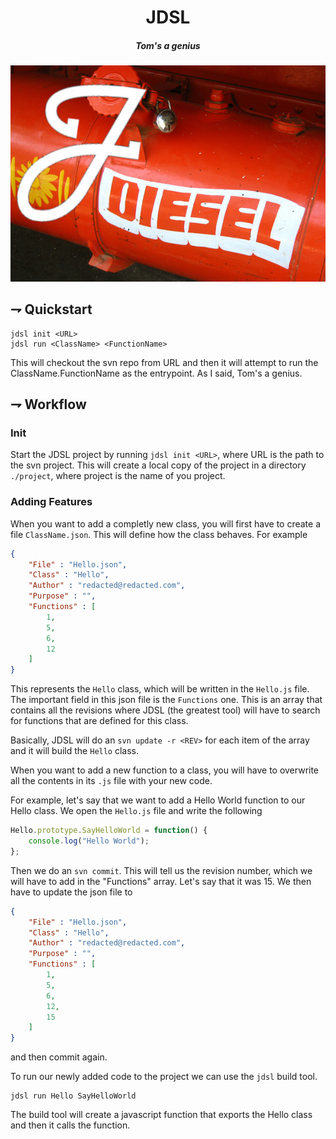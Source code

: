 <div align="center">

# JDSL
##### Tom's a genius

![JDSL](./resources/jdsl.jpg)

</div>

## ⇁ Quickstart

```console
jdsl init <URL>
jdsl run <ClassName> <FunctionName>
```

This will checkout the svn repo from URL and then it will attempt to run the
ClassName.FunctionName as the entrypoint. As I said, Tom's a genius.

## ⇁ Workflow

### Init

Start the JDSL project by running `jdsl init <URL>`, where URL is the path to
the svn project. This will create a local copy of the project in a directory
`./project`, where project is the name of you project.

### Adding Features

When you want to add a completly new class, you will first have to create a
file `ClassName.json`. This will define how the class behaves. For example

```json
{
    "File" : "Hello.json",
    "Class" : "Hello",
    "Author" : "redacted@redacted.com",
    "Purpose" : "",
    "Functions" : [
        1,
        5,
        6,
        12
    ]
}
```

This represents the `Hello` class, which will be written in the `Hello.js`
file. The important field in this json file is the `Functions` one. This is an
array that contains all the revisions where JDSL (the greatest tool) will have
to search for functions that are defined for this class.

Basically, JDSL will do an `svn update -r <REV>` for each item of the array and
it will build the `Hello` class.

When you want to add a new function to a class, you will have to overwrite all
the contents in its `.js` file with your new code.

For example, let's say that we want to add a Hello World function to our Hello
class. We open the `Hello.js` file and write the following

```js
Hello.prototype.SayHelloWorld = function() {
    console.log("Hello World");
};
```

Then we do an `svn commit`. This will tell us the revision number, which we
will have to add in the "Functions" array. Let's say that it was 15. We then
have to update the json file to

```json
{
    "File" : "Hello.json",
    "Class" : "Hello",
    "Author" : "redacted@redacted.com",
    "Purpose" : "",
    "Functions" : [
        1,
        5,
        6,
        12,
        15
    ]
}
```

and then commit again.

To run our newly added code to the project we can use the `jdsl` build tool.

```console
jdsl run Hello SayHelloWorld
```

The build tool will create a javascript function that exports the Hello class
and then it calls the function.
